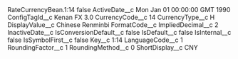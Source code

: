 <?xml version="1.0" encoding="UTF-8"?>
<CustomMetadata xmlns="http://soap.sforce.com/2006/04/metadata" xmlns:xsi="http://www.w3.org/2001/XMLSchema-instance" xmlns:xsd="http://www.w3.org/2001/XMLSchema">
    <label>RateCurrencyBean.1:14</label>
    <protected>false</protected>
    <values>
        <field>ActiveDate__c</field>
        <value xsi:type="xsd:string">Mon Jan 01 00:00:00 GMT 1990</value>
    </values>
    <values>
        <field>ConfigTagId__c</field>
        <value xsi:type="xsd:string">Kenan FX 3.0</value>
    </values>
    <values>
        <field>CurrencyCode__c</field>
        <value xsi:type="xsd:string">14</value>
    </values>
    <values>
        <field>CurrencyType__c</field>
        <value xsi:type="xsd:string">H</value>
    </values>
    <values>
        <field>DisplayValue__c</field>
        <value xsi:type="xsd:string">Chinese Renminbi</value>
    </values>
    <values>
        <field>FormatCode__c</field>
        <value xsi:nil="true"/>
    </values>
    <values>
        <field>ImpliedDecimal__c</field>
        <value xsi:type="xsd:string">2</value>
    </values>
    <values>
        <field>InactiveDate__c</field>
        <value xsi:nil="true"/>
    </values>
    <values>
        <field>IsConversionDefault__c</field>
        <value xsi:type="xsd:string">false</value>
    </values>
    <values>
        <field>IsDefault__c</field>
        <value xsi:type="xsd:string">false</value>
    </values>
    <values>
        <field>IsInternal__c</field>
        <value xsi:type="xsd:string">false</value>
    </values>
    <values>
        <field>IsSymbolFirst__c</field>
        <value xsi:type="xsd:string">false</value>
    </values>
    <values>
        <field>Key__c</field>
        <value xsi:type="xsd:string">1:14</value>
    </values>
    <values>
        <field>LanguageCode__c</field>
        <value xsi:type="xsd:string">1</value>
    </values>
    <values>
        <field>RoundingFactor__c</field>
        <value xsi:type="xsd:string">1</value>
    </values>
    <values>
        <field>RoundingMethod__c</field>
        <value xsi:type="xsd:string">0</value>
    </values>
    <values>
        <field>ShortDisplay__c</field>
        <value xsi:type="xsd:string">CNY</value>
    </values>
</CustomMetadata>
